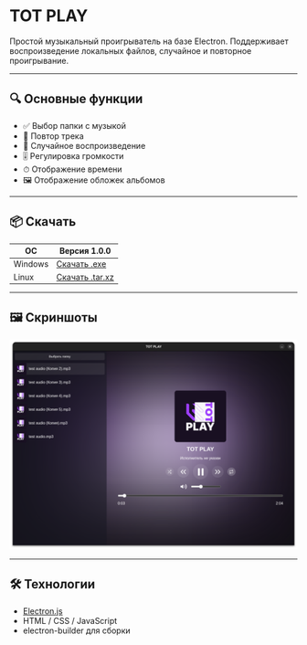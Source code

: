 # TOT PLAY

Простой музыкальный проигрыватель на базе Electron. Поддерживает воспроизведение локальных файлов, случайное и повторное проигрывание.

---

## 🔍 Основные функции

- ✅ Выбор папки с музыкой
- 🔁 Повтор трека
- 🎲 Случайное воспроизведение
- 🎚 Регулировка громкости
- ⏱ Отображение времени
- 🖼 Отображение обложек альбомов

---

## 📦 Скачать

| ОС       | Версия 1.0.0                        |
|----------|-------------------------------------|
| Windows  | [Скачать .exe](https://drive.google.com/file/d/1z0HgAEHBA5XgRQwxlgJnGPKUhiq7VU4D/view?usp=drive_link) |
| Linux    | [Скачать .tar.xz](https://drive.google.com/file/d/1J7iFN5LfgFb-OKU_-7IWSWsUECuezpEB/view?usp=drive_link) |

---

## 🖼 Скриншоты

![Скриншот 1](screenshots/screen.png)

---

## 🛠 Технологии

- [Electron.js](https://www.electronjs.org/ )
- HTML / CSS / JavaScript
- electron-builder для сборки 
